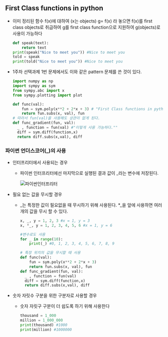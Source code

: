 ## First Class functions in python

- 이미 정리된 함수 f(x)에 대하여 (x는 objects) g= f(x) 라 놓으면 f(x)를 first class objects로 취급하여 g를 first class function으로 지원하여 g(objects)로 사용이 가능하다

  ```python
  def speak(text):
      return text
  print(speak("Nice to meet you")) #Nice to meet you
  told = speak
  print(told("Nice to meet you")) #Nice to meet you
  ```

  

- 1주차 선택과제 1번 문제에서도 이와 같은 pattern 문제를 쓴 것이 있다.

  ```python
  import numpy as np
  import sympy as sym
  from sympy.abc import x
  from sympy.plotting import plot
  
  def func(val):
      fun = sym.poly(x**2 + 2*x + 3) # "First Class functions in python!"
      return fun.subs(x, val), fun
  # 따라서 fun(val)을 사용해도 상관이 없게 된다.
  def func_gradient(fun, val):
    _ , function = fun(val) #"이렇게 사용 가능하다.""
    diff = sym.diff(function,x)
    return diff.subs(x,val), diff
  ```

  

### 파이썬 언더스코어(_)의 사용

- 인터프리터에서 사용되는 경우

  - 파이썬 인터프리터에선 마지막으로 실행된 결과 값이 _라는 변수에 저장된다.

    ![파이썬인터프리터](https://user-images.githubusercontent.com/87477828/128349313-bf629d20-5244-4a8d-ac78-535e08acf2b3.png)

- 필요 없는 값을 무시할 경우

  - _는 특정한 값이 필요없을 때 무시하기 위해 사용된다. *_을 앞에 사용하면 여러개의 값을 무시 할 수 있다.

    ```python
    x, _, y = 1, 2, 3 #x = 1, y = 3
    x, *_, y = 1, 2, 3, 4, 5, 6 #x = 1, y = 6
    
    #변수로도 사용
    for _ in range(10):
        print(_) #0, 1, 2, 3, 4, 5, 6, 7, 8, 9
    
    # 특정 위치의 값을 무시할 때 사용
    def func(val):
        fun = sym.poly(x**2 + 2*x + 3)
        return fun.subs(x, val), fun
    def func_gradient(fun, val):
      _ , function = fun(val)
      diff = sym.diff(function,x)
      return diff.subs(x,val), diff
    
    ```

    

- 숫자 자릿수 구분을 위한 구분자로 사용할 경우

  - 숫자 자릿구 구분이 더 쉽도록 하기 위해 사용한다

    ```python
    thousand = 1_000
    million = 1_000_000
    print(thousand) #1000
    print(million) #1000000
    ```

    